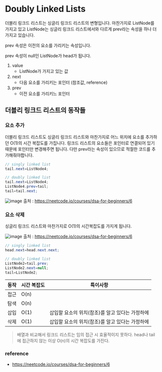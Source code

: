 # Doubly Linked Lists

더블리 링크드 리스트는 싱글리 링크드 리스트의 변형입니다. 마찬가지로 ListNode를 가지고 있고 ListNode는 싱글리 링크드 리스트에서와 다르게 prev라는 속성을 하나 더 가지고 있습니다.

prev 속성은 이전의 요소를 가리키는 속성입니다.

prev 속성이 null인 ListNode가 head가 됩니다.

1. value
    - ListNode가 가지고 있는 값
2. next
    - 다음 요소를 가리키는 포인터 (참조값, reference)
3. prev
    - 이전 요소를 가리키느 포인터

## 더블리 링크드 리스트의 동작들

### 요소 추가

더블리 링크드 리스트도 싱글리 링크드 리스트와 마찬가지로 어느 위치에 요소를 추가하던 O(1)의 시간 복잡도를 가집니다. 링크드 리스트의 요소들은 포인터로 연결되어 있기 때문에 포인터만 변경해주면 됩니다.
다만 prev라는 속성이 있으므로 적절한 코드를 추가해줘야합니다.

```java
// singly linked list
tail.next=ListNode4;

// doubly linked list
tail.next=ListNode4;
ListNode4.prev=tail;
tail=tail.next;
```

![image](https://github.com/hwibaski/java-problem-solving/assets/85930725/8d06d879-cc22-4646-8132-dbd05faeb589)
출처 : https://neetcode.io/courses/dsa-for-beginners/6

### 요소 삭제

싱글리 링크드 리스트와 마찬가지로 O(1)의 시간복잡도를 가지게 됩니다.

![image](https://github.com/hwibaski/java-problem-solving/assets/85930725/16fda005-a879-4b40-bf9d-2169223a858c)
출처 : https://neetcode.io/courses/dsa-for-beginners/6


```java
// singly linked list
head.next=head.next.next;

// doubly linked list
ListNode2=tail.prev;
ListNode2.next=null;
tail=ListNode2;
```

| 동작 | 시간 복잡도 | 특이사항                        |
|----|--------|-----------------------------|
| 접근 | O(n)   |                             |
| 탐색 | O(n)   |                             |
| 삽입 | O(1)   | 삽입할 요소의 위치(참조)를 알고 있다는 가정하에 |
| 삭제 | O(1)   | 삽입할 요소의 위치(참조)를 알고 있다는 가정하에 |

> 배열과 비교해서 링크드 리스트는 임의 접근 시 효율적이지 못하다. head나 tail에 접근하지 않는 이상 O(n)의 시간 복잡도를 가진다.

### reference

- https://neetcode.io/courses/dsa-for-beginners/6
